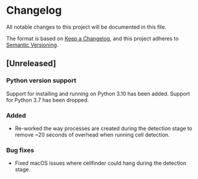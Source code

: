 # Changelog
All notable changes to this project will be documented in this file.

The format is based on [Keep a Changelog](https://keepachangelog.com/en/1.0.0/),
and this project adheres to [Semantic Versioning](https://semver.org/spec/v2.0.0.html).

## [Unreleased]

### Python version support
Support for installing and running on Python 3.10 has been added. Support for
Python 3.7 has been dropped.

### Added
- Re-worked the way processes are created during the detection stage to remove
  ~20 seconds of overhead when running cell detection.

### Bug fixes
- Fixed macOS issues where cellfinder could hang during the detection stage.
